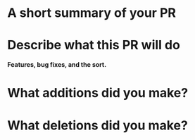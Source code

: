 # A short summary of your PR


# Describe what this PR will do
**Features, bug fixes, and the sort.**


# What additions did you make?


# What deletions did you make?

